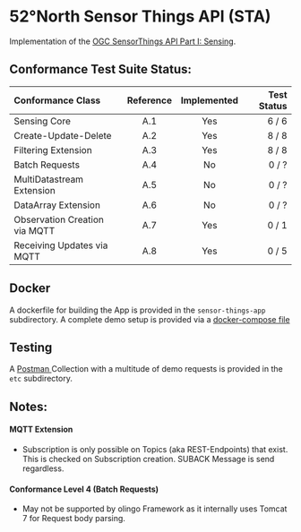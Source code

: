 # 52°North Sensor Things API (STA)

Implementation of the [OGC SensorThings API Part I: Sensing](https://github.com/opengeospatial/sensorthings).

## Conformance Test Suite Status:

| Conformance Class                     | Reference | Implemented |Test Status |
|:--------------------------------------|:---------:|:-----------:|-----------:|
| Sensing Core                          | A.1       | Yes         |   6 / 6    |
| Create-Update-Delete                  | A.2       | Yes         |   8 / 8    |
| Filtering Extension                   | A.3       | Yes         |   8 / 8    |
| Batch Requests                        | A.4       | No          |   0 / ?    |
| MultiDatastream Extension             | A.5       | No          |   0 / ?    |
| DataArray Extension                   | A.6       | No          |   0 / ?    |
| Observation Creation via MQTT         | A.7       | Yes         |   0 / 1    |
| Receiving Updates via MQTT            | A.8       | Yes          |   0 / 5    |

## Docker 
A dockerfile for building the App is provided in the `sensor-things-app` subdirectory.
A complete demo setup is provided via a [docker-compose file](https://github.com/52North/sensor-things/docker-compose.yml)

## Testing
A [Postman ](https://www.getpostman.com/) Collection with a multitude of demo requests is provided in the `etc` subdirectory.

## Notes:
#### MQTT Extension
 - Subscription is only possible on Topics (aka REST-Endpoints) that exist. This is checked on Subscription creation. SUBACK Message is send regardless.
#### Conformance Level 4 (Batch Requests)
 -  May not be supported by olingo Framework as it internally uses Tomcat 7 for Request body parsing.
